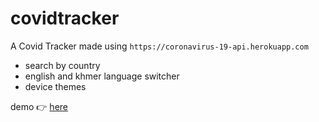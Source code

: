 # covidtracker
A Covid Tracker made using `https://coronavirus-19-api.herokuapp.com`

- search by country
- english and khmer language switcher
- device themes

demo 👉 [here](https::/shisunlel.github.io/covid19tracker)